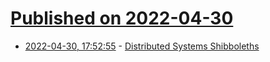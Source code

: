 # [Published on 2022-04-30](index.md)

* [2022-04-30, 17:52:55](https://news.ycombinator.com/item?id=31217802) - [Distributed Systems Shibboleths](https://jolynch.github.io/posts/distsys_shibboleths/)

